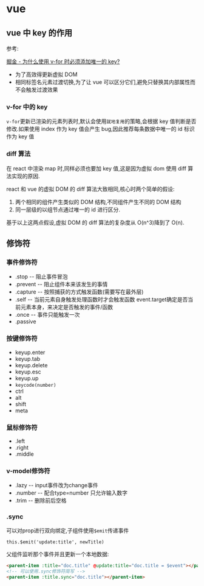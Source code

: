 # vue

## vue 中 key 的作用

参考:

[掘金 - 为什么使用 v-for 时必须添加唯一的 key?](https://juejin.im/post/5aae19aa6fb9a028d4445d1a)

- 为了高效得更新虚拟 DOM
- 相同标签名元素过渡切换,为了让 vue 可以区分它们,避免只替换其内部属性而不会触发过渡效果

### v-for 中的 key

`v-for`更新已渲染的元素列表时,默认会使用`就地复用`的策略,会根据 key 值判断是否修改.如果使用 index 作为 key 值会产生 bug,因此推荐每条数据中唯一的 id 标识作为 key 值

### diff 算法

在 react 中渲染 map 时,同样必须也要加 key 值,这是因为虚拟 dom 使用 diff 算法实现的原因.

react 和 vue 的虚拟 DOM 的 diff 算法大致相同,核心时两个简单的假设:

1. 两个相同的组件产生类似的 DOM 结构,不同组件产生不同的 DOM 结构
2. 同一层级的以组节点通过唯一的 id 进行区分.

基于以上这两点假设,虚拟 DOM 的 diff 算法的复杂度从 O(n^3)降到了 O(n).

## 修饰符

### 事件修饰符

- .stop -- 阻止事件冒泡
- .prevent -- 阻止组件本来该发生的事情
- .capture -- 按照捕获的方式触发函数(需要写在最外层)
- .self -- 当前元素自身触发处理函数时才会触发函数 event.target确定是否当前元素本身，来决定是否触发的事件/函数
- .once -- 事件只能触发一次
- .passive

### 按键修饰符

- keyup.enter
- keyup.tab
- keyup.delete
- keyup.esc
- keyup.up
- `keycode(number)`
- ctrl
- alt
- shift
- meta

### 鼠标修饰符

- .left
- .right
- .middle

### v-model修饰符

- .lazy -- input事件改为change事件
- .number -- 配合type=number 只允许输入数字
- .trim -- 删除前后空格

### .sync

可以对prop进行双向绑定,子组件使用`$emit`传递事件

`this.$emit('update:title', newTitle)`

父组件监听那个事件并且更新一个本地数据:

```html
<parent-item :title="doc.title" @update:title="doc.title = $event"></parent-item>
<!-- 可以使用.sync修饰符简写 -->
<parent-item :title.sync="doc.title"></parent-item>
```
